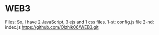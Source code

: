 # WEB3
Files: So, I have 2 JavaScript, 3 ejs and 1 css files. 1-st: config.js file 2-nd: index.js
https://github.com/Olzhik06/WEB3.git
